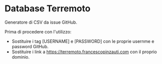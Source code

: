# Database Terremoto
Generatore di CSV da issue GitHub.

Prima di procedere con l'utilizzo:
- Sostituire i tag [USERNAME] e [PASSWORD] con le proprie usernme e password GitHub.
- Sostituire i link a https://terremoto.francescopinzauti.com con il proprio dominio.
